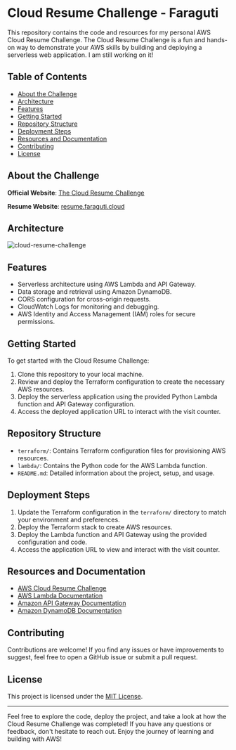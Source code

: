 # Cloud Resume Challenge - Faraguti

This repository contains the code and resources for my personal AWS Cloud Resume Challenge. The Cloud Resume Challenge is a fun and hands-on way to demonstrate your AWS skills by building and deploying a serverless web application. I am still working on it!

## Table of Contents

- [About the Challenge](#about-the-challenge)
- [Architecture](#architecture)
- [Features](#features)
- [Getting Started](#getting-started)
- [Repository Structure](#repository-structure)
- [Deployment Steps](#deployment-steps)
- [Resources and Documentation](#resources-and-documentation)
- [Contributing](#contributing)
- [License](#license)

## About the Challenge

**Official Website**: [The Cloud Resume Challenge](https://cloudresumechallenge.dev/)

**Resume Website**: [resume.faraguti.cloud](https://resume.faraguti.cloud)

## Architecture

![cloud-resume-challenge](https://github.com/faraguti/AWS-Cloud-Resume-Challenge/assets/5418256/d0a333c9-6fd3-46a1-8ca8-6908afe7a6d9)


## Features

- Serverless architecture using AWS Lambda and API Gateway.
- Data storage and retrieval using Amazon DynamoDB.
- CORS configuration for cross-origin requests.
- CloudWatch Logs for monitoring and debugging.
- AWS Identity and Access Management (IAM) roles for secure permissions.

## Getting Started

To get started with the Cloud Resume Challenge:

1. Clone this repository to your local machine.
2. Review and deploy the Terraform configuration to create the necessary AWS resources.
3. Deploy the serverless application using the provided Python Lambda function and API Gateway configuration.
4. Access the deployed application URL to interact with the visit counter.

## Repository Structure

- `terraform/`: Contains Terraform configuration files for provisioning AWS resources.
- `lambda/`: Contains the Python code for the AWS Lambda function.
- `README.md`: Detailed information about the project, setup, and usage.

## Deployment Steps

1. Update the Terraform configuration in the `terraform/` directory to match your environment and preferences.
2. Deploy the Terraform stack to create AWS resources.
3. Deploy the Lambda function and API Gateway using the provided configuration and code.
4. Access the application URL to view and interact with the visit counter.

## Resources and Documentation

- [AWS Cloud Resume Challenge](https://cloudresumechallenge.dev/)
- [AWS Lambda Documentation](https://aws.amazon.com/lambda/)
- [Amazon API Gateway Documentation](https://aws.amazon.com/api-gateway/)
- [Amazon DynamoDB Documentation](https://aws.amazon.com/dynamodb/)

## Contributing

Contributions are welcome! If you find any issues or have improvements to suggest, feel free to open a GitHub issue or submit a pull request.

## License

This project is licensed under the [MIT License](LICENSE).

---

Feel free to explore the code, deploy the project, and take a look at how the Cloud Resume Challenge was completed! If you have any questions or feedback, don't hesitate to reach out. Enjoy the journey of learning and building with AWS!
